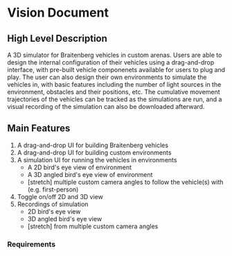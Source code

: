 # Vision Document
## High Level Description
A 3D simulator for Braitenberg vehicles in custom arenas. Users are able to design the internal configuration of their vehicles using a drag-and-drop interface, with pre-built vehicle componenets available for users to plug and play. The user can also design their own environments to simulate the vehicles in, with basic features including the number of light sources in the environment, obstacles and their positions, etc. The cumulative movement trajectories of the vehicles can be tracked as the simulations are run, and a visual recording of the simulation can also be downloaded afterward.

## Main Features
1.  A drag-and-drop UI for building Braitenberg vehicles
2.  A drag-and-drop UI for building custom environments
3.  A simulation UI for running the vehicles in environments
    * A 2D bird's eye view of environment
    * A 3D angled bird's eye view of environment
    * [stretch] multiple custom camera angles to follow the vehicle(s) with (e.g. first-person)
4.  Toggle on/off 2D and 3D view
5.  Recordings of simulation
    * 2D bird's eye view
    * 3D angled bird's eye view
    * [stretch] from multiple custom camera angles

### Requirements
